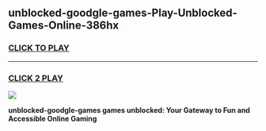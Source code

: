 
## unblocked-goodgle-games-Play-Unblocked-Games-Online-386hx
<h3>
<a href="https://premium76.site?title=unblocked-goodgle-games&ref=24A">CLICK TO PLAY</a></h3>
<hr>

<h3>
<a href="https://premium76.site?title=unblocked-goodgle-games&ref=24A">CLICK 2 PLAY</a>
  
</h3>

<a href="https://premium76.site?title=unblocked-goodgle-games&ref=24A"><img src="https://clearcache.store/games.png"></a>


**unblocked-goodgle-games games unblocked: Your Gateway to Fun and Accessible Online Gaming**
